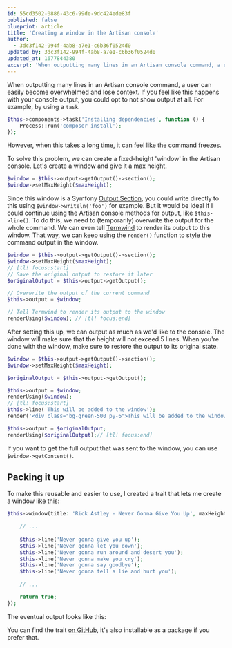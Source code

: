 ```yaml
---
id: 55cd3502-0886-43c6-99de-9dc424ede83f
published: false
blueprint: article
title: 'Creating a window in the Artisan console'
author:
  - 3dc3f142-994f-4ab8-a7e1-c6b36f0524d0
updated_by: 3dc3f142-994f-4ab8-a7e1-c6b36f0524d0
updated_at: 1677844380
excerpt: 'When outputting many lines in an Artisan console command, a user can easily become overwhelmed and lose context. Creating a window can solve this problem.'
---
```

When outputting many lines in an Artisan console command, a user can easily become overwhelmed and lose context. If you feel like this happens with your console output, you could opt to not show output at all. For example, by using a `task`.

```php
$this->components->task('Installing dependencies', function () {
 	Process::run('composer install'); 
});
```

However, when this takes a long time, it can feel like the command freezes.
 
To solve this problem, we can create a fixed-height 'window' in the Artisan console. Let's create a window and give it a max height.

```php
$window = $this->output->getOutput()->section();
$window->setMaxHeight($maxHeight);
```

Since this window is a Symfony [Output Section](https://symfony.com/doc/current/console.html#output-sections), you could write directly to this using `$window->writeln('foo')` for example. But it would be ideal if I could continue using the Artisan console methods for output, like `$this->line()`. To do this, we need to (temporarily) overwrite the output for the whole command. We can even tell [Termwind](https://github.com/nunomaduro/termwind) to render its output to this window. That way, we can keep using the `render()` function to style the command output in the window.

```php
$window = $this->output->getOutput()->section();
$window->setMaxHeight($maxHeight);
// [tl! focus:start]
// Save the original output to restore it later
$originalOutput = $this->output->getOutput();

// Overwrite the output of the current command
$this->output = $window;

// Tell Termwind to render its output to the window
renderUsing($window); // [tl! focus:end]
```

After setting this up, we can output as much as we'd like to the console. The window will make sure that the height will not exceed 5 lines.
When you're done with the window, make sure to restore the output to its original state.

```php
$window = $this->output->getOutput()->section();
$window->setMaxHeight($maxHeight);

$originalOutput = $this->output->getOutput();

$this->output = $window;
renderUsing($window); 
// [tl! focus:start]
$this->line('This will be added to the window');
render('<div class="bg-green-500 py-6">This will be added to the window as well!</div>');

$this->output = $originalOutput;
renderUsing($originalOutput);// [tl! focus:end]
```

If you want to get the full output that was sent to the window, you can use `$window->getContent()`.

## Packing it up

To make this reusable and easier to use, I created a trait that lets me create a window like this:

```php
$this->window(title: 'Rick Astley - Never Gonna Give You Up', maxHeight: 5, callable: function () {
  
  	// ...
  
    $this->line('Never gonna give you up');
    $this->line('Never gonna let you down');
    $this->line('Never gonna run around and desert you');
    $this->line('Never gonna make you cry');
    $this->line('Never gonna say goodbye');
    $this->line('Never gonna tell a lie and hurt you');
	
  	// ...

    return true;
});
```

The eventual output looks like this:

<script async id="asciicast-pgiWJS9TgVju339xnDfxOycM5" src="https://asciinema.org/a/pgiWJS9TgVju339xnDfxOycM5.js"></script>

You can find the trait [on GitHub](https://github.com/rubenvanerk/laravel-artisan-window/blob/main/src/Traits/HasWindows.php), it's also installable as a package if you prefer that.